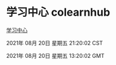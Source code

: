 # 学习中心 colearnhub
[学习中心](http://111.175.123.40:56308/colearnhub/)

2021年 08月 20日 星期五 21:20:02 CST

2021年 08月 20日 星期五 13:20:02 GMT
